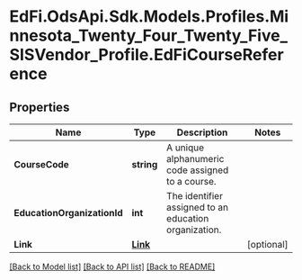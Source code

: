 # EdFi.OdsApi.Sdk.Models.Profiles.Minnesota_Twenty_Four_Twenty_Five_SISVendor_Profile.EdFiCourseReference

## Properties

Name | Type | Description | Notes
------------ | ------------- | ------------- | -------------
**CourseCode** | **string** | A unique alphanumeric code assigned to a course. | 
**EducationOrganizationId** | **int** | The identifier assigned to an education organization. | 
**Link** | [**Link**](Link.md) |  | [optional] 

[[Back to Model list]](../README.md#documentation-for-models) [[Back to API list]](../README.md#documentation-for-api-endpoints) [[Back to README]](../README.md)

